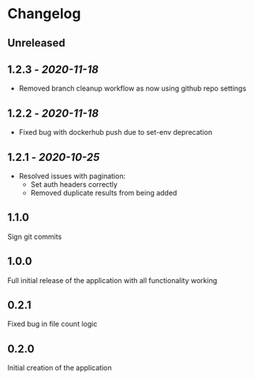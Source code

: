 # Changelog

## Unreleased

## 1.2.3 - *2020-11-18*

- Removed branch cleanup workflow as now using github repo settings

## 1.2.2 - *2020-11-18*

- Fixed bug with dockerhub push due to set-env deprecation

## 1.2.1 - *2020-10-25*

- Resolved issues with pagination:
  - Set auth headers correctly
  - Removed duplicate results from being added

## 1.1.0

Sign git commits

## 1.0.0

Full initial release of the application with all functionality working

## 0.2.1

Fixed bug in file count logic

## 0.2.0

Initial creation of the application

